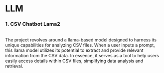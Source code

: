 # LLM

### 1. CSV Chatbot Lama2
<br>
<a>The project revolves around a llama-based model designed to harness its unique capabilities for analyzing CSV files. When a user inputs a prompt, this llama model utilizes its potential to extract and provide relevant information from the CSV data. In essence, it serves as a tool to help users easily access details within CSV files, simplifying data analysis and retrieval.</a>